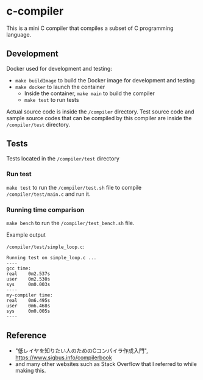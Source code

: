 # c-compiler

This is a mini C compiler that compiles a subset of C programming language.

## Development

Docker used for development and testing:
- `make buildImage` to build the Docker image for development and testing
- `make docker` to launch the container
    - Inside the container, `make main` to build the compiler
    - `make test` to run tests

Actual source code is inside the `/compiler` directory.
Test source code and sample source codes that can be compiled by this compiler are inside the `/compiler/test` directory.

## Tests

Tests located in the `/compiler/test` directory

### Run test

`make test` to run the `/compiler/test.sh` file to
compile `/compiler/test/main.c` and run it.

### Running time comparison

`make bench` to run the `/compiler/test_bench.sh` file.

Example output

`/compiler/test/simple_loop.c`:
```text
Running test on simple_loop.c ...
----
gcc time: 
real    0m2.537s
user    0m2.530s
sys     0m0.003s
----
my-compiler time: 
real    0m6.495s
user    0m6.468s
sys     0m0.005s
----
```

## Reference

- "低レイヤを知りたい人のためのCコンパイラ作成入門", https://www.sigbus.info/compilerbook
- and many other websites such as Stack Overflow that I referred to while making this.
